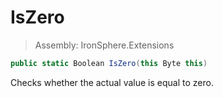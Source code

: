 ﻿

# IsZero

> Assembly: IronSphere.Extensions

```csharp
public static Boolean IsZero(this Byte this)
```

Checks whether the actual value is equal to zero.

